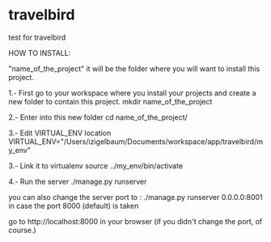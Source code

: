 travelbird
==========

test for travelbird

HOW TO INSTALL:

"name_of_the_project" it will be the folder where you will want to install this project.

1.- First go to your workspace where you install your projects and create a new folder to contain this project.
mkdir name_of_the_project

2.- Enter into this new folder
cd name_of_the_project/

3.- Edit VIRTUAL_ENV location
VIRTUAL_ENV="/Users/izigelbaum/Documents/workspace/app/travelbird/my_env"

3.- Link it to virtualenv
source ../my_env/bin/activate

4.- Run the server
./manage.py runserver

you can also change the server port to : ./manage.py runserver 0.0.0.0:8001
in case the port 8000 (default) is taken

go to http://localhost:8000 in your browser (if you didn't change the port, of course.)

